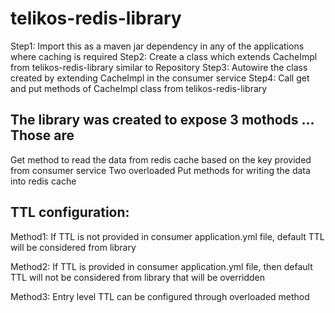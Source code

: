 # telikos-redis-library

Step1: Import this as a maven jar dependency in any of the applications where caching is required
Step2: Create a class which extends CacheImpl from telikos-redis-library similar to Repository
Step3: Autowire the class created by extending CacheImpl in the consumer service
Step4: Call get and put methods of CacheImpl class from telikos-redis-library

 
## The library was created to expose 3 mothods ... Those are

Get method to read the data from redis cache based on the key provided from consumer service
Two overloaded Put methods for writing the data into redis cache

## TTL configuration:

Method1: If TTL is not provided in consumer application.yml file, default TTL will be considered from library

Method2: If TTL is provided in consumer application.yml file, then default TTL will not be considered from library that will be overridden

Method3: Entry level TTL can be configured through overloaded method
